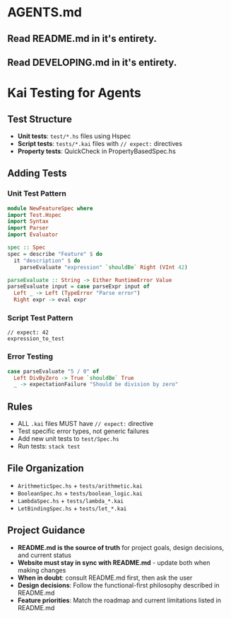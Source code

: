 # AGENTS.md

## Read README.md in it's entirety.
## Read DEVELOPING.md in it's entirety.

# Kai Testing for Agents

## Test Structure
- **Unit tests**: `test/*.hs` files using Hspec
- **Script tests**: `tests/*.kai` files with `// expect:` directives
- **Property tests**: QuickCheck in PropertyBasedSpec.hs

## Adding Tests

### Unit Test Pattern
```haskell
module NewFeatureSpec where
import Test.Hspec
import Syntax
import Parser
import Evaluator

spec :: Spec
spec = describe "Feature" $ do
  it "description" $ do
    parseEvaluate "expression" `shouldBe` Right (VInt 42)

parseEvaluate :: String -> Either RuntimeError Value
parseEvaluate input = case parseExpr input of
  Left _ -> Left (TypeError "Parse error")
  Right expr -> eval expr
```

### Script Test Pattern
```kai
// expect: 42
expression_to_test
```

### Error Testing
```haskell
case parseEvaluate "5 / 0" of
  Left DivByZero -> True `shouldBe` True
  _ -> expectationFailure "Should be division by zero"
```

## Rules
- ALL `.kai` files MUST have `// expect:` directive
- Test specific error types, not generic failures
- Add new unit tests to `test/Spec.hs`
- Run tests: `stack test`

## File Organization
- `ArithmeticSpec.hs` + `tests/arithmetic.kai`
- `BooleanSpec.hs` + `tests/boolean_logic.kai` 
- `LambdaSpec.hs` + `tests/lambda_*.kai`
- `LetBindingSpec.hs` + `tests/let_*.kai`

## Project Guidance
- **README.md is the source of truth** for project goals, design decisions, and current status
- **Website must stay in sync with README.md** - update both when making changes
- **When in doubt**: consult README.md first, then ask the user
- **Design decisions**: Follow the functional-first philosophy described in README.md
- **Feature priorities**: Match the roadmap and current limitations listed in README.md